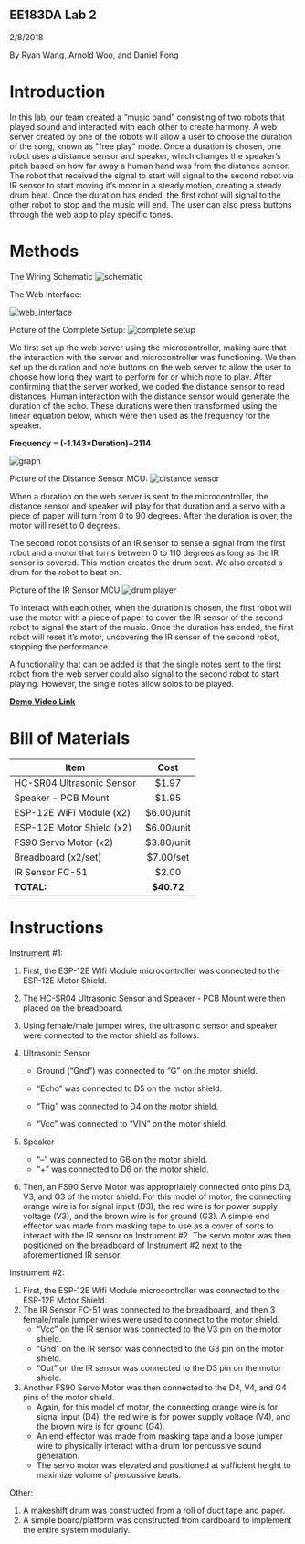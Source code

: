 ## EE183DA Lab 2
2/8/2018


By Ryan Wang, Arnold Woo, and Daniel Fong

# Introduction

In this lab, our team created a “music band” consisting of two robots that played sound and interacted with each other to create harmony. A web server created by one of the robots will allow a user to choose the duration of the song, known as "free play" mode. Once a duration is chosen, one robot uses a distance sensor and speaker, which changes the speaker’s pitch based on how far away a human hand was from the distance sensor. The robot that received the signal to start will signal to the second robot via IR sensor to start moving it’s motor in a steady motion, creating a steady drum beat. Once the duration has ended, the first robot will signal to the other robot to stop and the music will end. The user can also press buttons through the web app to play specific tones.


# Methods

The Wiring Schematic
![schematic](https://user-images.githubusercontent.com/36172219/35955709-f19cb0a8-0c45-11e8-80e0-d800c075a4f3.png)


The Web Interface:


![web_interface](https://user-images.githubusercontent.com/36172219/35955859-f0f85e62-0c46-11e8-8117-6e209004e597.png)


Picture of the Complete Setup:
![complete setup](https://user-images.githubusercontent.com/36172219/35955973-ad029960-0c47-11e8-866a-4b2d71944621.jpg)


We first set up the web server using the microcontroller, making sure that the interaction with the server and microcontroller was functioning. We then set up the duration and note buttons on the web server to allow the user to choose how long they want to perform for or which note to play. After confirming that the server worked, we coded the distance sensor to read distances. Human interaction with the distance sensor would generate the duration of the echo. These durations were then transformed using the linear equation below, which were then used as the frequency for the speaker.

**Frequency = (-1.143*Duration)+2114**


![graph](https://user-images.githubusercontent.com/36172219/35957437-69ab7cd2-0c50-11e8-846d-2b71b3223217.png)


Picture of the Distance Sensor MCU:
![distance sensor](https://user-images.githubusercontent.com/36172219/35955974-ad1e2b76-0c47-11e8-9a70-e22d8a0e2edd.jpg)

When a duration on the web server is sent to the microcontroller, the distance sensor and speaker will play for that duration and a servo with a piece of paper will turn from 0 to 90 degrees. After the duration is over, the motor will reset to 0 degrees.


The second robot consists of an IR sensor to sense a signal from the first robot and a motor that turns between 0 to 110 degrees as long as the IR sensor is covered. This motion creates the drum beat. We also created a drum for the robot to beat on.


Picture of the IR Sensor MCU
![drum player](https://user-images.githubusercontent.com/36172219/35955975-ad3a9130-0c47-11e8-9244-651e28aa7c81.jpg)

To interact with each other, when the duration is chosen, the first robot will use the motor with a piece of paper to cover the IR sensor of the second robot to signal the start of the music. Once the duration has ended, the first robot will reset it’s motor, uncovering the IR sensor of the second robot, stopping the performance.

A functionality that can be added is that the single notes sent to the first robot from the web server could also signal to the second robot to start playing. However, the single notes allow solos to be played.


[**Demo Video Link**](https://youtu.be/P9-WKYurkpA)


# Bill of Materials
| Item     | Cost         |
|----------|:------------:|
|HC-SR04 Ultrasonic Sensor|$1.97|
|Speaker - PCB Mount|$1.95|
|ESP-12E WiFi Module (x2)|$6.00/unit|
|ESP-12E Motor Shield (x2)|$6.00/unit|
|FS90 Servo Motor (x2)|$3.80/unit|
|Breadboard (x2/set)|$7.00/set|
|IR Sensor FC-51|$2.00|
|**TOTAL:**|**$40.72**|

# Instructions
Instrument #1:


1. First, the ESP-12E Wifi Module microcontroller was connected to the ESP-12E Motor Shield.
2. The HC-SR04 Ultrasonic Sensor and Speaker - PCB Mount were then placed on the breadboard.
3. Using female/male jumper wires, the ultrasonic sensor and speaker were connected to the motor shield as follows:

4. Ultrasonic Sensor
    * Ground (“Gnd”) was connected to “G” on the motor shield.
    
    * “Echo” was connected to D5 on the motor shield.
   
    * “Trig” was connected to D4 on the motor shield.
    
    * “Vcc” was connected to “VIN” on the motor shield. 
    
5. Speaker
      
    * “–” was connected to G6 on the motor shield.
    * “+” was connected to D6 on the motor shield.
    
6. Then, an FS90 Servo Motor was appropriately connected onto pins D3, V3, and G3 of the motor shield. For this model of motor, the connecting orange wire is for signal input (D3), the red wire is for power supply voltage (V3), and the brown wire is for ground (G3). A simple end effector was made from masking tape to use as a cover of sorts to interact with the IR sensor on Instrument #2. The servo motor was then positioned on the breadboard of Instrument #2 next to the aforementioned IR sensor.


Instrument #2:
1. First, the ESP-12E Wifi Module microcontroller was connected to the ESP-12E Motor Shield.
2. The IR Sensor FC-51 was connected to the breadboard, and then 3 female/male jumper wires were used to connect to the motor shield.
    * “Vcc” on the IR sensor was connected to the V3 pin on the motor shield.
    * “Gnd” on the IR sensor was connected to the G3 pin on the motor shield.
    * “Out” on the IR sensor was connected to the D3 pin on the motor shield.
3. Another FS90 Servo Motor was then connected to the D4, V4, and G4 pins of the motor shield.
    * Again, for this model of motor, the connecting orange wire is for signal input (D4), the red wire is for power supply voltage (V4), and the brown wire is for ground (G4).
    * An end effector was made from masking tape and a loose jumper wire to physically interact with a drum for percussive sound generation.
    * The servo motor was elevated and positioned at sufficient height to maximize volume of percussive beats.


Other:
1. A makeshift drum was constructed from a roll of duct tape and paper.
2. A simple board/platform was constructed from cardboard to implement the entire system modularly.

